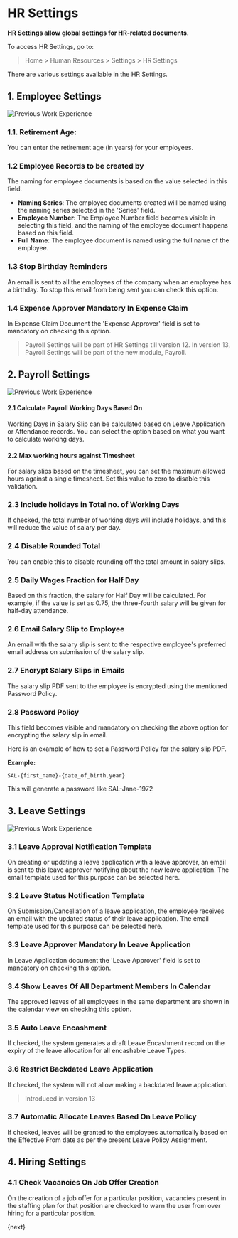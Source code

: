 <!-- add-breadcrumbs -->
<!-- title: HR Settings -->

# HR Settings

**HR Settings allow global settings for HR-related documents.**

To access HR Settings, go to:
> Home > Human Resources > Settings > HR Settings

There are various settings available in the HR Settings.

## 1. Employee Settings

<img class="screenshot" alt="Previous Work Experience" src="{{docs_base_url}}/v13/assets/img/human-resources/hr-settings1.png">

### 1.1. Retirement Age:
You can enter the retirement age (in years) for your employees.

### 1.2 Employee Records to be created by
The naming for employee documents is based on the value selected in this field.

* **Naming Series**: The employee documents created will be named using the naming series selected in the 'Series' field.
* **Employee Number**: The Employee Number field becomes visible in selecting this field, and the naming of the employee document happens based on this field.
* **Full Name**: The employee document is named using the full name of the employee.

### 1.3 Stop Birthday Reminders
An email is sent to all the employees of the company when an employee has a birthday. To stop this email from being sent you can check this option.

### 1.4 Expense Approver Mandatory In Expense Claim
In Expense Claim Document the 'Expense Approver' field is set to mandatory on checking this option.

> Payroll Settings will be part of HR Settings till version 12. In version 13, Payroll Settings will be part of the new module, Payroll.

## 2. Payroll Settings

<img class="screenshot" alt="Previous Work Experience" src="{{docs_base_url}}/v13/assets/img/human-resources/hr-settings2.png">

#### 2.1 Calculate Payroll Working Days Based On
Working Days in Salary Slip can be calculated based on Leave Application or Attendance records. You can select the option based on what you want to calculate working days.

#### 2.2 Max working hours against Timesheet
For salary slips based on the timesheet, you can set the maximum allowed hours against a single timesheet. Set this value to zero to disable this validation.

### 2.3 Include holidays in Total no. of Working Days
If checked, the total number of working days will include holidays, and this will reduce the value of salary per day.

### 2.4 Disable Rounded Total
You can enable this to disable rounding off the total amount in salary slips.

### 2.5 Daily Wages Fraction for Half Day
Based on this fraction, the salary for Half Day will be calculated. For example, if the value is set as 0.75, the three-fourth salary will be given for half-day attendance.

### 2.6 Email Salary Slip to Employee
An email with the salary slip is sent to the respective employee's preferred email address on submission of the salary slip.

### 2.7 Encrypt Salary Slips in Emails
The salary slip PDF sent to the employee is encrypted using the mentioned Password Policy.

### 2.8 Password Policy
This field becomes visible and mandatory on checking the above option for encrypting the salary slip in email.

Here is an example of how to set a Password Policy for the salary slip PDF.

**Example:**

```
SAL-{first_name}-{date_of_birth.year}
```

This will generate a password like SAL-Jane-1972

## 3. Leave Settings

<img class="screenshot" alt="Previous Work Experience" src="{{docs_base_url}}/v13/assets/img/human-resources/hr-settings3.png">

### 3.1 Leave Approval Notification Template
On creating or updating a leave application with a leave approver, an email is sent to this leave approver notifying about the new leave application. The email template used for this purpose can be selected here.

### 3.2 Leave Status Notification Template
On Submission/Cancellation of a leave application, the employee receives an email with the updated status of their leave application. The email template used for this purpose can be selected here.

### 3.3 Leave Approver Mandatory In Leave Application
In Leave Application document the 'Leave Approver' field is set to mandatory on checking this option.

### 3.4 Show Leaves Of All Department Members In Calendar
The approved leaves of all employees in the same department are shown in the calendar view on checking this option.

### 3.5 Auto Leave Encashment
If checked, the system generates a draft Leave Encashment record on the expiry of the leave allocation for all encashable Leave Types.

### 3.6 Restrict Backdated Leave Application
If checked, the system will not allow making a backdated leave application.

> Introduced in version 13

### 3.7 Automatic Allocate Leaves Based On Leave Policy
If checked, leaves will be granted to the employees automatically based on the Effective From date as per the present Leave Policy Assignment.

## 4. Hiring Settings

### 4.1 Check Vacancies On Job Offer Creation
On the creation of a job offer for a particular position, vacancies present in the staffing plan for that position are checked to warn the user from over hiring for a particular position.

{next}
